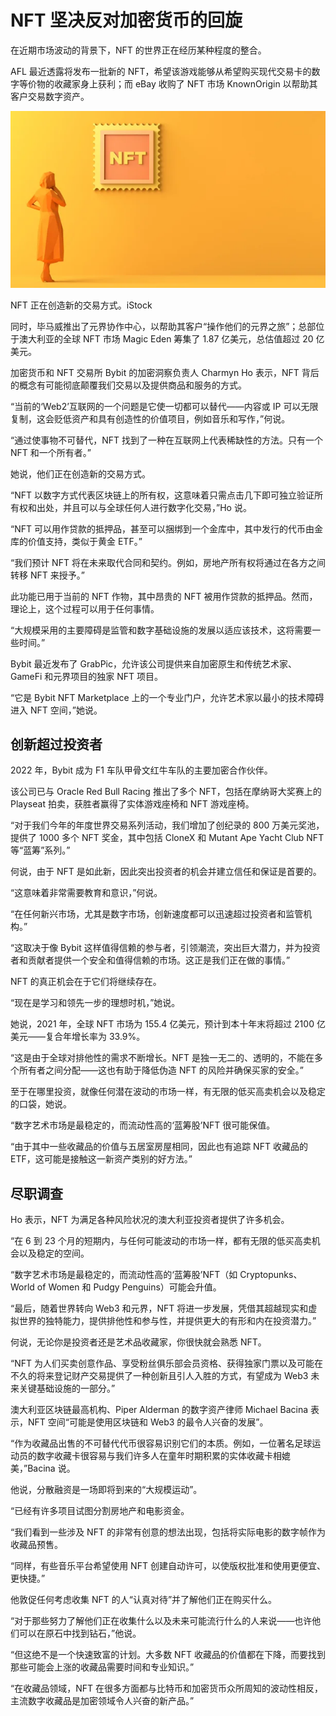 # NFT 坚决反对加密货币的回旋




在近期市场波动的背景下，NFT 的世界正在经历某种程度的整合。

AFL 最近透露将发布一批新的 NFT，希望该游戏能够从希望购买现代交易卡的数字等价物的收藏家身上获利；而 eBay 收购了 NFT 市场 KnownOrigin 以帮助其客户交易数字资产。

![nft](48.png)

NFT 正在创造新的交易方式。iStock 



同时，毕马威推出了元界协作中心，以帮助其客户“操作他们的元界之旅”；总部位于澳大利亚的全球 NFT 市场 Magic Eden 筹集了 1.87 亿美元，总估值超过 20 亿美元。

加密货币和 NFT 交易所 Bybit 的加密洞察负责人 Charmyn Ho 表示，NFT 背后的概念有可能彻底颠覆我们交易以及提供商品和服务的方式。

“当前的‘Web2’互联网的一个问题是它使一切都可以替代——内容或 IP 可以无限复制，这会贬低资产和具有创造性的价值项目，例如音乐和写作，”何说。

“通过使事物不可替代，NFT 找到了一种在互联网上代表稀缺性的方法。只有一个 NFT 和一个所有者。”

她说，他们正在创造新的交易方式。

“NFT 以数字方式代表区块链上的所有权，这意味着只需点击几下即可独立验证所有权和出处，并且可以与全球任何人进行数字化交易，”Ho 说。

“NFT 可以用作贷款的抵押品，甚至可以捆绑到一个金库中，其中发行的代币由金库的价值支持，类似于黄金 ETF。”

“我们预计 NFT 将在未来取代合同和契约。例如，房地产所有权将通过在各方之间转移 NFT 来授予。”

此功能已用于当前的 NFT 作物，其中昂贵的 NFT 被用作贷款的抵押品。然而，理论上，这个过程可以用于任何事情。

“大规模采用的主要障碍是监管和数字基础设施的发展以适应该技术，这将需要一些时间。”

Bybit 最近发布了 GrabPic，允许该公司提供来自加密原生和传统艺术家、GameFi 和元界项目的独家 NFT 项目。

“它是 Bybit NFT Marketplace 上的一个专业门户，允许艺术家以最小的技术障碍进入 NFT 空间，”她说。



## 创新超过投资者

2022 年，Bybit 成为 F1 车队甲骨文红牛车队的主要加密合作伙伴。

该公司已与 Oracle Red Bull Racing 推出了多个 NFT，包括在摩纳哥大奖赛上的 Playseat 拍卖，获胜者赢得了实体游戏座椅和 NFT 游戏座椅。

“对于我们今年的年度世界交易系列活动，我们增加了创纪录的 800 万美元奖池，提供了 1000 多个 NFT 奖金，其中包括 CloneX 和 Mutant Ape Yacht Club NFT 等“蓝筹”系列。”

何说，由于 NFT 是如此新，因此突出投资者的机会并建立信任和保证是首要的。

“这意味着非常需要教育和意识，”何说。

“在任何新兴市场，尤其是数字市场，创新速度都可以迅速超过投资者和监管机构。”

“这取决于像 Bybit 这样值得信赖的参与者，引领潮流，突出巨大潜力，并为投资者和贡献者提供一个安全和值得信赖的市场。这正是我们正在做的事情。”

NFT 的真正机会在于它们将继续存在。

“现在是学习和领先一步的理想时机，”她说。

她说，2021 年，全球 NFT 市场为 155.4 亿美元，预计到本十年末将超过 2100 亿美元——复合年增长率为 33.9%。

“这是由于全球对排他性的需求不断增长。NFT 是独一无二的、透明的，不能在多个所有者之间分配——这也有助于降低伪造 NFT 的风险并确保买家的安全。”

至于在哪里投资，就像任何潜在波动的市场一样，有无限的低买高卖机会以及稳定的口袋，她说。

“数字艺术市场是最稳定的，而流动性高的‘蓝筹股’NFT 很可能保值。

“由于其中一些收藏品的价值与五居室房屋相同，因此也有追踪 NFT 收藏品的 ETF，这可能是接触这一新资产类别的好方法。”



## 尽职调查

Ho 表示，NFT 为满足各种风险状况的澳大利亚投资者提供了许多机会。

“在 6 到 23 个月的短期内，与任何可能波动的市场一样，都有无限的低买高卖机会以及稳定的空间。

“数字艺术市场是最稳定的，而流动性高的‘蓝筹股’NFT（如 Cryptopunks、World of Women 和 Pudgy Penguins）可能会升值。

“最后，随着世界转向 Web3 和元界，NFT 将进一步发展，凭借其超越现实和虚拟世界的独特能力，提供排他性和参与性，并提供更大的有形和内在投资潜力。”

何说，无论你是投资者还是艺术品收藏家，你很快就会熟悉 NFT。

“NFT 为人们买卖创意作品、享受粉丝俱乐部会员资格、获得独家门票以及可能在不久的将来登记财产交易提供了一种创新且引人入胜的方式，有望成为 Web3 未来关键基础设施的一部分。”

澳大利亚区块链最高机构、Piper Alderman 的数字资产律师 Michael Bacina 表示，NFT 空间“可能是使用区块链和 Web3 的最令人兴奋的发展”。

“作为收藏品出售的不可替代代币很容易识别它们的本质。例如，一位著名足球运动员的数字收藏卡很容易与我们许多人在童年时期积累的实体收藏卡相媲美，”Bacina 说。

他说，分散融资是一场即将到来的“大规模运动”。

“已经有许多项目试图分割房地产和电影资金。

“我们看到一些涉及 NFT 的非常有创意的想法出现，包括将实际电影的数字帧作为收藏品预售。

“同样，有些音乐平台希望使用 NFT 创建自动许可，以使版权批准和使用更便宜、更快捷。”

他敦促任何考虑收集 NFT 的人“认真对待”并了解他们正在购买什么。

“对于那些努力了解他们正在收集什么以及未来可能流行什么的人来说——也许他们可以在原石中找到钻石，”他说。

“但这绝不是一个快速致富的计划。大多数 NFT 收藏品的价值都在下降，而要找到那些可能会上涨的收藏品需要时间和专业知识。”

“在收藏品领域，NFT 在很多方面都与比特币和加密货币众所周知的波动性相反，主流数字收藏品是加密领域令人兴奋的新产品。”
